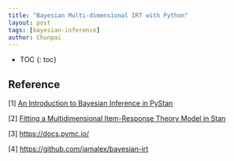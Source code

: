```yaml
---
title: "Bayesian Multi-dimensional IRT with Python"
layout: post
tags: [bayesian-inference]
author: Chunpai
---
```




* TOC
{: toc}




## Reference 

[1] [An Introduction to Bayesian Inference in PyStan](https://towardsdatascience.com/an-introduction-to-bayesian-inference-in-pystan-c27078e58d53)

[2] [Fitting a Multidimensional Item-Response Theory Model in Stan](https://rfarouni.github.io/2015-04-22-mirt/)

[3] https://docs.pymc.io/

[4] https://github.com/jamalex/bayesian-irt 





















